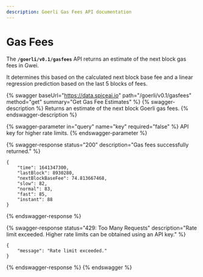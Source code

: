 ```yaml
---
description: Goerli Gas Fees API documentation
---
```


# Gas Fees

The **`/goerli/v0.1/gasfees`** API returns an estimate of the next block gas fees in Gwei.

It determines this based on the calculated next block base fee and a linear regression prediction based on the last 5 blocks of fees.

{% swagger baseUrl="https://data.spiceai.io" path="/goerli/v0.1/gasfees" method="get" summary="Get Gas Fee Estimates" %}
{% swagger-description %}
Returns an estimate of the next block Goerli gas fees.
{% endswagger-description %}

{% swagger-parameter in="query" name="key" required="false" %}
API key for higher rate limits.
{% endswagger-parameter %}

{% swagger-response status="200" description="Gas fees successfully returned." %}
```
{
	"time": 1641347300,
	"lastBlock": 8930280,
	"nextBlockBaseFee": 74.813667468,
	"slow": 82,
	"normal": 83,
	"fast": 85,
	"instant": 88
}
```
{% endswagger-response %}

{% swagger-response status="429: Too Many Requests" description="Rate limit exceeded. Higher rate limits can be obtained using an API key." %}
```
{
    "message": "Rate limit exceeded."
}
```
{% endswagger-response %}
{% endswagger %}
